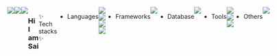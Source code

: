 <!--
**saimin808/saimin808** is a ✨ _special_ ✨ repository because its `README.md` (this file) appears on your GitHub profile.

Here are some ideas to get you started:

- 🔭 I’m currently working on ...
- 🌱 I’m currently learning ...
- 👯 I’m looking to collaborate on ...
- 🤔 I’m looking for help with ...
- 💬 Ask me about ...
- 📫 How to reach me: ...
- 😄 Pronouns: ...
- ⚡ Fun fact: ...
-->
<div style="display: flex;
    justify-content: center;
    align-content: center;">
  <a href="https://it-is-sai.tistory.com/" target="_blank">
    <img src="https://img.shields.io/badge/Blog-black?style=for-the-badge&logo=Tistory&logoColor=white">
  </a>
  <a href="mailto:minbongpark@gmail.com" target="_blank">
    <img src="https://img.shields.io/badge/minbongpark@gmail.com-orange?style=for-the-badge&logo=Gmail&logoColor=white">
  </a>
  <a href="https://www.instagram.com/donb._.sai/" target="_blank">
    <img src="https://img.shields.io/badge/donb._.sai-E4405F?style=for-the-badge&logo=Instagram&logoColor=white">
  </a>

  ### Hi I am Sai

  ✨ Tech stacks ✨


  - Languages
  <div>
   <img src="https://img.shields.io/badge/Java-blue?style=for-the-badge&logo=OpenJDK&logoColor=white">
   <img src="https://img.shields.io/badge/Javascript-F7DF1E?style=for-the-badge&logo=Javascript&logoColor=black">
   <img src="https://img.shields.io/badge/HTML5-E34F26?style=for-the-badge&logo=HTML5&logoColor=white">
   <img src="https://img.shields.io/badge/CSS3-1572B6?style=for-the-badge&logo=CSS3&logoColor=white">
  </div>

  - Frameworks
  <div>
   <img src="https://img.shields.io/badge/Spring-6DB33F?style=for-the-badge&logo=Spring&logoColor=white">
  </div>

  - Database
  <div>
   <img src="https://img.shields.io/badge/Oracle-F80000?style=for-the-badge&logo=Oracle&logoColor=white">
  </div>

  - Tools
  <div>
   <img src="https://img.shields.io/badge/Eclipse IDE-2C2255?style=for-the-badge&logo=Eclipse IDE&logoColor=white">
   <img src="https://img.shields.io/badge/Github-181717?style=for-the-badge&logo=Github&logoColor=white">
   <img src="https://img.shields.io/badge/Visual Studio-5C2D91?style=for-the-badge&logo=Visual Studio&logoColor=white">
  </div>

  - Others
  <div>
    <img src="https://img.shields.io/badge/JSON-000000?style=for-the-badge&logo=JSON&logoColor=white">
  </div>
</div>
